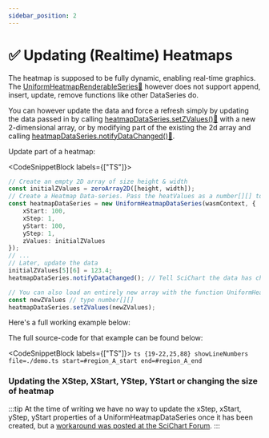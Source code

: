 ```yaml
---
sidebar_position: 2
---
```


# ✅ Updating (Realtime) Heatmaps

The heatmap is supposed to be fully dynamic, enabling real-time graphics. The [UniformHeatmapRenderableSeries:blue_book:](https://www.scichart.com/documentation/js/current/typedoc/classes/uniformheatmaprenderableseries.html) however does not support append, insert, update, remove functions like other DataSeries do.

You can however update the data and force a refresh simply by updating the data passed in by calling [heatmapDataSeries.setZValues():blue_book:](https://www.scichart.com/documentation/js/current/typedoc/classes/uniformheatmapdataseries.html#setzvalues) with a new 2-dimensional array, or by modifying part of the existing the 2d array and calling [heatmapDataSeries.notifyDataChanged():blue_book:](https://www.scichart.com/documentation/js/current/typedoc/classes/uniformheatmapdataseries.html#notifydatachanged).

Update part of a heatmap:

<CodeSnippetBlock labels={["TS"]}>
```ts {13-14,17-18} showLineNumbers 
// Create an empty 2D array of size height & width
const initialZValues = zeroArray2D([height, width]);
// Create a Heatmap Data-series. Pass the heatValues as a number[][] to the UniformHeatmapDataSeries
const heatmapDataSeries = new UniformHeatmapDataSeries(wasmContext, {
    xStart: 100,
    xStep: 1,
    yStart: 100,
    yStep: 1,
    zValues: initialZValues
});
// ...
// Later, update the data
initialZValues[5][6] = 123.4;
heatmapDataSeries.notifyDataChanged(); // Tell SciChart the data has changed

// You can also load an entirely new array with the function UniformHeatmapDataSeries.setZValues
const newZValues // type number[][]
heatmapDataSeries.setZValues(newZValues);
```
</CodeSnippetBlock>

Here's a full working example below:

<LiveDocSnippet name="./demo" />

The full source-code for that example can be found below:

<CodeSnippetBlock labels={["TS"]}>
    ```ts {19-22,25,88} showLineNumbers file=./demo.ts start=#region_A_start end=#region_A_end
    ```
</CodeSnippetBlock>

### Updating the XStep, XStart, YStep, YStart or changing the size of heatmap

:::tip
At the time of writing we have no way to update the xStep, xStart, yStep, yStart properties of a UniformHeatmapDataSeries once it has been created, but a [workaround was posted at the SciChart Forum](https://www.scichart.com/questions/js/how-to-change-the-startx-on-a-uniformheatmapdataseries).
:::